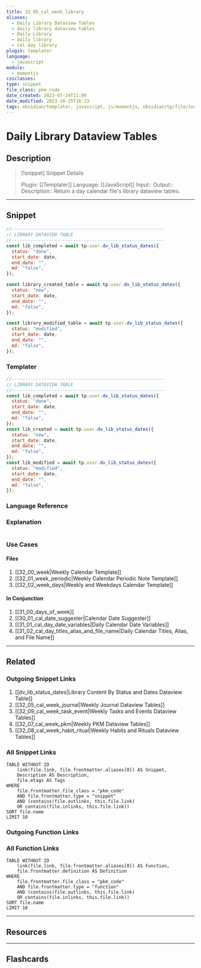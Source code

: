```yaml
---
title: 32_05_cal_week_library
aliases:
  - Daily Library Dataview Tables
  - daily library dataview tables
  - Daily Library
  - daily library
  - cal day library
plugin: templater
language:
  - javascript
module:
  - momentjs
cssclasses:
type: snippet
file_class: pkm_code
date_created: 2023-07-24T11:09
date_modified: 2023-10-25T16:23
tags: obsidian/templater, javascript, js/momentjs, obsidian/tp/file/include
---
```

# Daily Library Dataview Tables

## Description

> [!snippet] Snippet Details
>
> Plugin: [[Templater]]
> Language: [[JavaScript]]
> Input::
> Output::
> Description:: Return a day calendar file's library dataview tables.

---

## Snippet

<!-- Add the full code including explanatory comments  -->

```javascript
//---------------------------------------------------------
// LIBRARY DATAVIEW TABLE
//---------------------------------------------------------
const lib_completed = await tp.user.dv_lib_status_dates({
  status: "done",
  start_date: date,
  end_date: "",
  md: "false",
});

const library_created_table = await tp.user.dv_lib_status_dates({
  status: "new",
  start_date: date,
  end_date: "",
  md: "false",
});

const library_modified_table = await tp.user.dv_lib_status_dates({
  status: "modified",
  start_date: date,
  end_date: "",
  md: "false",
});
```

### Templater

<!-- Add the full code excluding explanatory comments  -->

```javascript
//---------------------------------------------------------
// LIBRARY DATAVIEW TABLE
//---------------------------------------------------------
const lib_completed = await tp.user.dv_lib_status_dates({
  status: "done",
  start_date: date,
  end_date: "",
  md: "false",
});
const lib_created = await tp.user.dv_lib_status_dates({
  status: "new",
  start_date: date,
  end_date: "",
  md: "false",
});
const lib_modified = await tp.user.dv_lib_status_dates({
  status: "modified",
  start_date: date,
  end_date: "",
  md: "false",
});
```

### Language Reference

<!-- Recreate the code with links to files  -->

### Explanation

```javascript

```

### Use Cases

#### Files

<!-- Files containing the snippet  -->

1. [[32_00_week|Weekly Calendar Template]]
2. [[32_01_week_periodic|Weekly Calendar Periodic Note Template]]
3. [[32_02_week_days|Weekly and Weekdays Calendar Template]]

#### In Conjunction

<!-- Snippets used together with this snippet  -->

1. [[31_00_days_of_week]]
2. [[30_01_cal_date_suggester|Calendar Date Suggester]]
3. [[31_01_cal_day_date_variables|Daily Calendar Date Variables]]
4. [[31_02_cal_day_titles_alias_and_file_name|Daily Calendar Titles, Alias, and File Name]]

---

## Related

### Outgoing Snippet Links

<!-- Link related snippet here -->

1. [[dv_lib_status_dates|Library Content By Status and Dates Dataview Table]]
2. [[32_05_cal_week_journal|Weekly Journal Dataview Tables]]
3. [[32_09_cal_week_task_event|Weekly Tasks and Events Dataview Tables]]
4. [[32_07_cal_week_pkm|Weekly PKM Dataview Tables]]
5. [[32_08_cal_week_habit_ritual|Weekly Habits and Rituals Dataview Tables]]

### All Snippet Links

<!-- Query limit 10  -->

```dataview
TABLE WITHOUT ID
	link(file.link, file.frontmatter.aliases[0]) AS Snippet,
	Description AS Description,
	file.etags AS Tags
WHERE
	file.frontmatter.file_class = "pkm_code"
	AND file.frontmatter.type = "snippet"
	AND (contains(file.outlinks, this.file.link)
	OR contains(file.inlinks, this.file.link))
SORT file.name
LIMIT 10
```

### Outgoing Function Links

<!-- Link related functions here -->

### All Function Links

<!-- Query limit 10  -->

```dataview
TABLE WITHOUT ID
	link(file.link, file.frontmatter.aliases[0]) AS Function,
	file.frontmatter.definition AS Definition
WHERE
	file.frontmatter.file_class = "pkm_code"
	AND file.frontmatter.type = "function"
	AND (contains(file.outlinks, this.file.link)
	OR contains(file.inlinks, this.file.link))
SORT file.name
LIMIT 10
```

---

## Resources

---

## Flashcards
